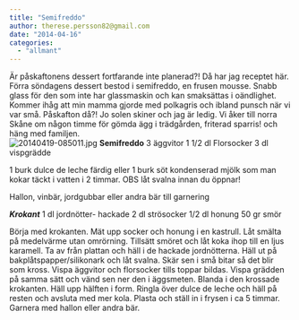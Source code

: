```yaml
---
title: "Semifreddo"
author: therese.persson82@gmail.com
date: "2014-04-16"
categories: 
  - "allmant"
---
```


Är påskaftonens dessert fortfarande inte planerad?! Då har jag receptet här. Förra söndagens dessert bestod i semifreddo, en frusen mousse. Snabb glass för den som inte har glassmaskin och kan smaksättas i oändlighet. Kommer ihåg att min mamma gjorde med polkagris och ibland punsch när vi var små. Påskafton då?! Jo solen skiner och jag är ledig. Vi åker till norra Skåne om någon timme för gömda ägg i trädgården, friterad sparris! och häng med familjen.  
![20140419-085011.jpg](/static/img/20140419-085011.jpg)
**Semifreddo** 3 äggvitor 1 1/2 dl Florsocker 3 dl vispgrädde

1 burk dulce de leche färdig eller 1 burk söt kondenserad mjölk som man kokar täckt i vatten i 2 timmar. OBS låt svalna innan du öppnar!

Hallon, vinbär, jordgubbar eller andra bär till garnering

**_Krokant_** 1 dl jordnötter- hackade 2 dl strösocker 1/2 dl honung 50 gr smör

Börja med krokanten. Mät upp socker och honung i en kastrull. Låt smälta på medelvärme utan omrörning. Tillsätt smöret och låt koka ihop till en ljus karamell. Ta av från plattan och häll i de hackade jordnötterna. Häll ut på bakplåtspapper/silikonark och låt svalna. Skär sen i små bitar så det blir som kross. Vispa äggvitor och florsocker tills toppar bildas. Vispa grädden på samma sätt och vänd sen ner den i äggsmeten. Blanda i den krossade krokanten. Häll upp hälften i form. Ringla över dulce de leche och häll på resten och avsluta med mer kola. Plasta och ställ in i frysen i ca 5 timmar. Garnera med hallon eller andra bär.
